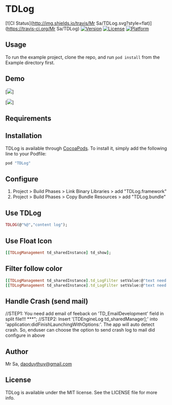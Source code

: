 # TDLog

[![CI Status](http://img.shields.io/travis/Mr Sa/TDLog.svg?style=flat)](https://travis-ci.org/Mr Sa/TDLog)
[![Version](https://img.shields.io/cocoapods/v/TDLog.svg?style=flat)](http://cocoapods.org/pods/TDLog)
[![License](https://img.shields.io/cocoapods/l/TDLog.svg?style=flat)](http://cocoapods.org/pods/TDLog)
[![Platform](https://img.shields.io/cocoapods/p/TDLog.svg?style=flat)](http://cocoapods.org/pods/TDLog)

## Usage

To run the example project, clone the repo, and run `pod install` from the Example directory first.

## Demo
[![](https://lh3.googleusercontent.com/-zCnvcCzI4d8/VvOh5Bf5NHI/AAAAAAAAANU/gzEc0TZYaTIod_fUXJrs7h_zeNa80vR4g/w401-h534-no/Simulator%2BScreen%2BShot%2BMar%2B24%252C%2B2016%252C%2B3.13.14%2BPM.png)]

[![](https://lh3.googleusercontent.com/-o5HIKGwGCMg/VvOh5ICYoZI/AAAAAAAAANY/0tar37m7jGMbHLtrkAcDyRyZUOgCwF0pQ/w401-h534-no/Simulator%2BScreen%2BShot%2BMar%2B24%252C%2B2016%252C%2B3.13.20%2BPM.png)]

## Requirements

## Installation

TDLog is available through [CocoaPods](http://cocoapods.org). To install
it, simply add the following line to your Podfile:

```ruby
pod "TDLog"
```

## Configure
1. Project > Build Phases > Link Binary Libraries > add "TDLog.framework"
1. Project > Build Phases > Copy Bundle Resources > add "TDLog.bundle"

## Use TDLog
```ruby
TDLOG(@"%@","content log");
```

## Use Float Icon
```ruby
[[TDLogManagement td_sharedInstance] td_show];
```

## Filter follow color
```ruby
[[TDLogManagement td_sharedInstance].td_LogFilter setValue:@"text need highlight 1" forKey:L_Red];
[[TDLogManagement td_sharedInstance].td_LogFilter setValue:@"text need highlight 2" forKey:L_LimeGreen];
```

## Handle Crash (send mail)
//STEP1: You need add email of feeback on 'TD_EmailDevelopment' field in split file!!! ***";
//STEP2: Insert '[TDEngineLog td_sharedManager];' into 'application:didFinishLaunchingWithOptions:'. The app will auto detect crash. So, enduser can choose the option to send crash log to mail did configure in above




## Author

Mr Sa, daoduythuy@gmail.com

## License

TDLog is available under the MIT license. See the LICENSE file for more info.

